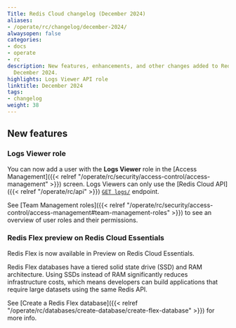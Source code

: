 ```yaml
---
Title: Redis Cloud changelog (December 2024)
aliases:
- /operate/rc/changelog/december-2024/
alwaysopen: false
categories:
- docs
- operate
- rc
description: New features, enhancements, and other changes added to Redis Cloud during
  December 2024.
highlights: Logs Viewer API role
linktitle: December 2024
tags:
- changelog
weight: 38
---
```


## New features

### Logs Viewer role

You can now add a user with the **Logs Viewer** role in the [Access Management]({{< relref "/operate/rc/security/access-control/access-management" >}}) screen. Logs Viewers can only use the [Redis Cloud API]({{< relref "/operate/rc/api" >}}) [`GET logs/`](https://api.redislabs.com/v1/swagger-ui/index.html#/Account/getAccountSystemLogs) endpoint. 

See [Team Management roles]({{< relref "/operate/rc/security/access-control/access-management#team-management-roles" >}}) to see an overview of user roles and their permissions.

### Redis Flex preview on Redis Cloud Essentials

Redis Flex is now available in Preview on Redis Cloud Essentials.

Redis Flex databases have a tiered solid state drive (SSD) and RAM architecture. Using SSDs instead of RAM significantly reduces infrastructure costs, which means developers can build applications that require large datasets using the same Redis API.

See [Create a Redis Flex database]({{< relref "/operate/rc/databases/create-database/create-flex-database" >}}) for more info.